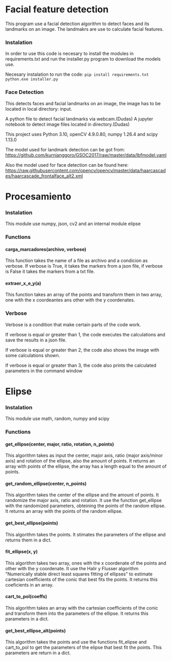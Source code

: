 # Facial feature detection

This program use a facial detection algorithm to detect faces and its landmarks on an image. The landmakrs are use to calculate facial features.

### Instalation

In order to use this code is necesary to install the modules in requirements.txt and run the installer.py program to download the models use.

Necesary instalation to run the code:
    `pip install requirements.txt`
    `python.exe installer.py`

### Face Detection

This detects faces and facial landmarks on an image, the image has to be located in local directory: input.

A python file to detect facial landmarks via webcam.(Dudas)
A jupyter notebook to detect image files located in directory.(Dudas)

This project uses Python 3.10, openCV 4.9.0.80, numpy 1.26.4 and scipy 1.13.0

The model used for landmark detection can be got from: 
https://github.com/kurnianggoro/GSOC2017/raw/master/data/lbfmodel.yaml

Also the model used for face detection can be found here:
https://raw.githubusercontent.com/opencv/opencv/master/data/haarcascades/haarcascade_frontalface_alt2.xml




# Procesamiento

### Instalation

This module use numpy, json, cv2 and an internal module elipse

### Functions

#### carga_marcadores(archivo, verbose)

This function takes the name of a file as archivo and a condicion as verbose. If verbose is True, it takes the markers from a json file, if verbose is False it takes the markers from a txt file.

#### extraer_x_e_y(a)

This function takes an array of the points and transform them in two array, one with the x coordeantes ans other with the y coordenates.

### Verbose

Verbose is a condition that make certain parts of the code work. 

If verbose is equal or greater than 1, the code executes the calculations and save the results in a json file.

If verbose is equal or greater than 2, the code also shows the image with some calculations shown.

If verbose is equal or greater than 3, the code also prints the calculated parameters in the command window


# Elipse

### Instalation

This module use math, random, numpy and scipy

### Functions

#### get_ellipse(center, major, ratio, rotation, n_points)

This algorithm takes as input the center, major axis, ratio (major axis/minor axis) and rotation of the ellipse, also the amount of points. It returns an array with points of the ellipse, the array has a length equal to the amount of points.


#### get_random_ellipse(center, n_points)

This algorithm takes the center of the ellipse and the amount of points. It randomize the major axis, ratio and rotation. It use the function get_ellipse with the randomized parameters, obteining the points of the random ellipse. It returns an array with the points of the random ellipse.

#### get_best_ellipse(points)

This algorithm takes the points. It stimates the parameters of the ellipse and returns them in a dict.

#### fit_ellipse(x, y)

This algorithm takes two array, ones with the x coordenate of the points and other with the y coordenate. It use the Halir y Flusser algorithm "Numerically stable direct least squares fitting of ellipses" to estimate cartesian coefficients of the conic that best fits the points. It returns this coeficients in an array.

#### cart_to_pol(coeffs)

This algorithm takes an array with the cartesian coefficients of the conic and transform them into the parameters of the ellipse. It returns this parameters in a dict.

#### get_best_ellipse_alt(points)

This algorithm takes the points and use the functions fit_elipse and cart_to_pol to get the parameters of the elipse that best fit the points. This parameters are return in a dict.
